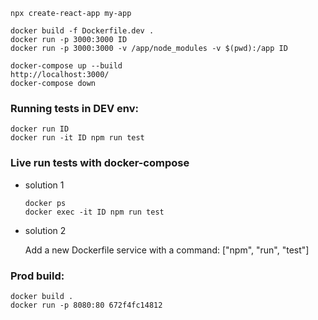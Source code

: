 
```
npx create-react-app my-app
```

```
docker build -f Dockerfile.dev .
docker run -p 3000:3000 ID
docker run -p 3000:3000 -v /app/node_modules -v $(pwd):/app ID
```

```
docker-compose up --build 
http://localhost:3000/
docker-compose down
``` 

### Running tests in DEV env:
```
docker run ID
docker run -it ID npm run test
```

### Live run tests with docker-compose

- solution 1

    ```
    docker ps 
    docker exec -it ID npm run test
    ```

- solution 2

    Add a new Dockerfile service with a command: ["npm", "run", "test"]


### Prod build:

```
docker build .
docker run -p 8080:80 672f4fc14812
```
